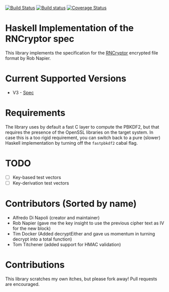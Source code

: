 [![Build Status](https://travis-ci.org/RNCryptor/rncryptor-hs.svg?branch=master)](https://travis-ci.org/RNCryptor/rncryptor-hs)
[![Build status](https://ci.appveyor.com/api/projects/status/vj3d35qptms3q23w?svg=true)](https://ci.appveyor.com/project/adinapoli/rncryptor-hs)
[![Coverage Status](https://coveralls.io/repos/github/RNCryptor/rncryptor-hs/badge.svg?branch=master)](https://coveralls.io/github/RNCryptor/rncryptor-hs?branch=master)

# Haskell Implementation of the RNCryptor spec
This library implements the specification for the [RNCryptor](https://github.com/RNCryptor)
encrypted file format by Rob Napier.

# Current Supported Versions
* V3 - [Spec](https://github.com/RNCryptor/RNCryptor-Spec/blob/master/RNCryptor-Spec-v3.md)

# Requirements

The library uses by default a fast C layer to compute the PBKDF2, but that requires the
presence of the OpenSSL libraries on the target system. In case this is a too rigid
requirement, you can switch back to a pure (slower) Haskell implementation by
turning off the `fastpbkdf2` cabal flag.

# TODO
- [ ] Key-based      test vectors
- [ ] Key-derivation test vectors

# Contributors (Sorted by name)
- Alfredo Di Napoli (creator and maintainer)
- Rob Napier (gave me the key insight to use the previous cipher text as IV for the new block)
- Tim Docker (Added decryptEither and gave us momentum in turning decrypt into a total function)
- Tom Titchener (added support for HMAC validation)

# Contributions
This library scratches my own itches, but please fork away!
Pull requests are encouraged.
